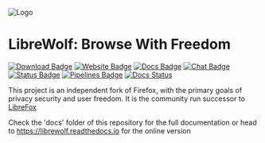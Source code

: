 ![Logo](https://gitlab.com/librewolf-community/librewolf/raw/master/branding/logo/Logo.svg)

# LibreWolf: Browse With Freedom
[![Download Badge](https://img.shields.io/badge/Download-purple.svg)](https://gitlab.com/librewolf-community/librewolf/releases)
[![Website Badge](https://img.shields.io/badge/Website-librewolf.gitlab.io-blue.svg)](https://LibreWolf.gitlab.io)
[![Docs Badge](https://img.shields.io/badge/Docs-librewolf.readthedocs.io-blue.svg)](https://librewolf.readthedocs.io)
[![Chat Badge](https://img.shields.io/badge/Chat-Gitter-blue.svg)](https://gitter.im/librewolf-community/librewolf)
[![Status Badge](https://img.shields.io/badge/Status-Active_Development-brightgreen.svg)](https://gitlab.com/librewolf-community/librewolf/commits/master)
[![Pipelines Badge](https://gitlab.com/librewolf-community/librewolf/badges/master/pipeline.svg)](https://gitlab.com/librewolf-community/librewolf/pipelines)
[![Docs Status](https://readthedocs.org/projects/librewolf/badge/?version=latest)](https://librewolf.readthedocs.io/en/latest/)

This project is an independent fork of Firefox, with the primary goals of privacy security and user freedom. It is the community run successor to [LibreFox](https://github.com/intika/Librefox)

Check the 'docs' folder of this repository for the full documentation or head to https://librewolf.readthedocs.io for the online version
